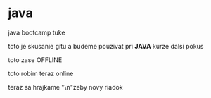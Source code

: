 # java
java bootcamp tuke

toto je skusanie gitu a budeme pouzivat pri **JAVA** kurze
dalsi pokus

toto zase OFFLINE

toto robim teraz online

teraz sa hrajkame "\n"zeby novy riadok

